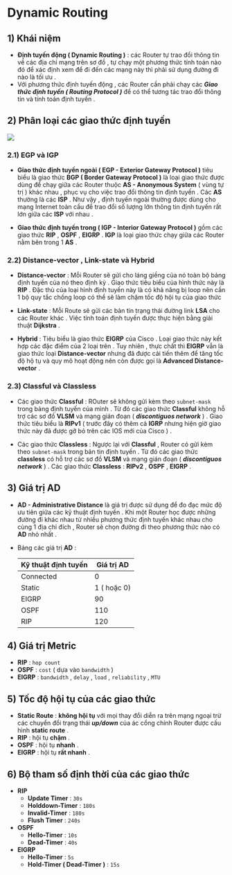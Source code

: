 # Dynamic Routing
## **1) Khái niệm**
- **Định tuyến động ( Dynamic Routing )** : các Router tự trao đổi thông tin về các địa chỉ mạng trên sơ đồ , tự chạy một phương thức tính toán nào đó để xác định xem để đi đến các mạng này thì phải sử dụng đường đi nào là tối ưu .
- Với phương thức định tuyến động , các Router cần phải chạy các ***Giao thức định tuyến ( Routing Protocol )*** để có thể tương tác trao đổi thông tin và tính toán định tuyến .
## **2) Phân loại các giao thức định tuyến**

<img src=https://i.imgur.com/k2Qfjbm.jpg>

### **2.1) EGP và IGP**
- **Giao thức định tuyến ngoài ( EGP - Exterior Gateway Protocol )** tiêu biểu là giao thức **BGP ( Border Gateway Protocol )** là loại giao thức được dùng để chạy giữa các Router thuộc **AS - Anonymous System** ( vùng tự trị ) khác nhau , phục vụ cho việc trao đổi thông tin định tuyến . Các **AS** thường là các **ISP** . Như vậy , định tuyến ngoài thường được dùng cho mạng Internet toàn cầu để trao đổi số lượng lớn thông tin định tuyến rất lớn giữa các **ISP** với nhau .

- **Giao thức định tuyến trong ( IGP - Interior Gateway Protocol )** gồm các giao thức **RIP** , **OSPF** , **EIGRP** . **IGP** là loại giao thức chạy giữa các Router nằm bên trong 1 **AS** .
### **2.2) Distance-vector , Link-state và Hybrid**
- **Distance-vector** : Mỗi Router sẽ gửi cho láng giềng của nó toàn bộ bảng định tuyến của nó theo định kỳ . Giao thức tiêu biểu của hình thức này là **RIP** . Đặc thù của loại hình định tuyến này là có khả năng bị loop nên cần 1 bộ quy tắc chống loop có thể sẽ làm chậm tốc độ hội tụ của giao thức

- **Link-state** : Mỗi Route sẽ gửi các bản tin trạng thái đường link **LSA** cho các Router khác . Việc tính toán định tuyến được thực hiện bằng giải thuật **Dijkstra** .
- **Hybrid** : Tiêu biểu là giao thức **EIGRP** của Cisco . Loại giao thức này kết hợp các đặc điểm của 2 loại trên . Tuy nhiên , thực chất thì **EIGRP** vẫn là giao thức loại **Distance-vector** nhưng đã được cải tiến thêm để tăng tốc độ hộ tụ và quy mô hoạt động nên còn được gọi là **Advanced Distance-vector** .
### **2.3) Classful và Classless**
- Các giao thức **Classful** : ROuter sẽ không gửi kèm theo `subnet-mask` trong bảng định tuyến của mình . Từ đó các giao thức **Classful** không hỗ trợ các sơ đồ **VLSM** và mạng gián đoạn ( ***discontiguos network*** ) . Giao thức tiêu biểu là **RIPv1** ( trước đây có thêm cả **IGRP** nhưng hiện giờ giao thức này đã được gỡ bỏ trên các IOS mới của Cisco ) .

- Các giao thức **Classless** : Ngược lại với **Classful** , Router có gửi kèm theo `subnet-mask` trong bản tin định tuyến . Từ đó các giao thức **classless** có hỗ trợ các sơ đồ **VLSM** và mạng gián đoạn ( ***discontiguos network*** ) . Các giao thức **Classless** : **RIPv2** , **OSPF** , **EIGRP** .
## **3) Giá trị AD**
- **AD - Administrative Distance** là giá trị được sử dụng để đo đạc mức độ ưu tiên giữa các kỹ thuật định tuyến . Khi một Router học được những đường đi khác nhau từ nhiều phương thức định tuyến khác nhau cho cùng 1 địa chỉ đích , Router sẽ chọn đường đi theo phương thức nào có **AD** nhỏ nhất .
- Bảng các giá trị **AD** :

    | Kỹ thuật định tuyến | Giá trị AD |
    |---------------------|------------|
    | Connected | 0 |
    | Static | 1 ( hoặc 0) |
    | EIGRP | 90 |
    | OSPF | 110 |
    | RIP | 120 |
## **4) Giá trị Metric**
- **RIP** : `hop count`
- **OSPF** : `cost` ( dựa vào `bandwidth` )
- **EIGRP** : `bandwidth` , `delay` , `load` , `reliability` , `MTU`
## **5) Tốc độ hội tụ của các giao thức**
- **Static Route** : **không hội tụ** với mọi thay đổi diễn ra trên mạng ngoại trừ các chuyển đổi trạng thái ***up/down*** của ác cổng chính Router được cấu hình **static route** .
- **RIP** : hội tụ **chậm** .
- **OSPF** : hội tụ **nhanh** .
- **EIGRP** : hội tụ **rất nhanh** .
## **6) Bộ tham số định thời của các giao thức**
- **RIP**
    - **Update Timer** : `30s`
    - **Holddown-Timer** : `180s`
    - **Invalid-Timer** : `180s`
    - **Flush Timer** : `240s`
- **OSPF**
    - **Hello-Timer** : `10s`
    - **Dead-Timer** : `40s`
- **EIGRP**
    - **Hello-Timer** : `5s`
    - **Hold-Timer ( Dead-Timer )** : `15s`

